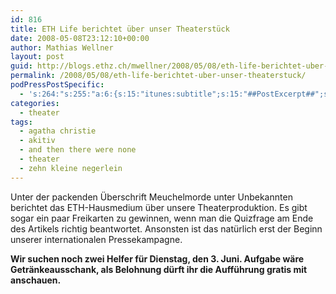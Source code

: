 ```yaml
---
id: 816
title: ETH Life berichtet über unser Theaterstück
date: 2008-05-08T23:12:10+00:00
author: Mathias Wellner
layout: post
guid: http://blogs.ethz.ch/mwellner/2008/05/08/eth-life-berichtet-uber-unser-theaterstuck/
permalink: /2008/05/08/eth-life-berichtet-uber-unser-theaterstuck/
podPressPostSpecific:
  - 's:264:"s:255:"a:6:{s:15:"itunes:subtitle";s:15:"##PostExcerpt##";s:14:"itunes:summary";s:15:"##PostExcerpt##";s:15:"itunes:keywords";s:17:"##WordPressCats##";s:13:"itunes:author";s:10:"##Global##";s:15:"itunes:explicit";s:7:"Default";s:12:"itunes:block";s:7:"Default";}";";'
categories:
  - theater
tags:
  - agatha christie
  - akitiv
  - and then there were none
  - theater
  - zehn kleine negerlein
---
```

Unter der packenden Überschrift Meuchelmorde unter Unbekannten berichtet das ETH-Hausmedium über unsere Theaterproduktion. Es gibt sogar ein paar Freikarten zu gewinnen, wenn man die Quizfrage am Ende des Artikels richtig beantwortet. Ansonsten ist das natürlich erst der Beginn unserer internationalen Pressekampagne.

**Wir suchen noch zwei Helfer für Dienstag, den 3. Juni. Aufgabe wäre Getränkeausschank, als Belohnung dürft ihr die Aufführung gratis mit anschauen.**